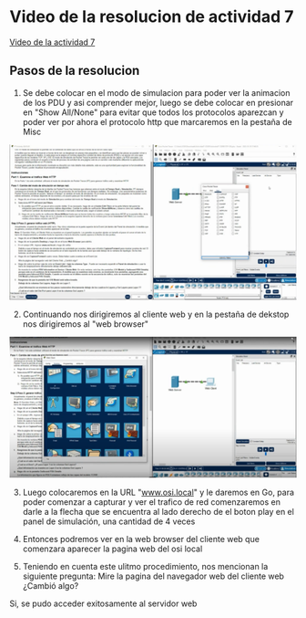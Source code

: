 # Video de la resolucion de actividad 7

<a   href="https://drive.google.com/drive/folders/1kKALKRy8j1qCEVvR-F1YJ7lfcEQwNdCp?usp=sharing" target="_blank" >Video de la actividad 7 </a>


## Pasos de la resolucion

1. Se debe colocar en el modo de simulacion para poder ver la animacion de los PDU y asi comprender mejor, luego se debe colocar en presionar en "Show All/None" para evitar que todos los protocolos aparezcan y poder ver por ahora el protocolo http que marcaremos en la pestaña de Misc

![image](https://github.com/BrunoXIII-Gav/Cabrar---Redes-y-comunicaci-n/blob/main/Actividades/Actividad7-C8280/Imagenes_actividad7/1_actividad7.PNG)


2. Continuando nos dirigiremos al cliente web y en la pestaña de dekstop nos dirigiremos al "web browser"

![image](https://github.com/BrunoXIII-Gav/Cabrar---Redes-y-comunicaci-n/blob/main/Actividades/Actividad7-C8280/Imagenes_actividad7/2_activ7.PNG)

3. Luego colocaremos en la URL "www.osi.local" y le daremos en Go, para poder comenzar a capturar y ver el trafico de red comenzaremos en darle a la flecha que se encuentra al lado derecho de el boton play en el panel de simulación, una cantidad de 4 veces



4.  Entonces podremos ver en la web browser del cliente web que comenzara aparecer la pagina web del osi local



5.  Teniendo en cuenta este ulitmo procedimiento, nos mencionan la siguiente pregunta: Mire la pagina del navegador web del cliente web ¿Cambió algo?

   Si, se pudo acceder exitosamente al servidor web

